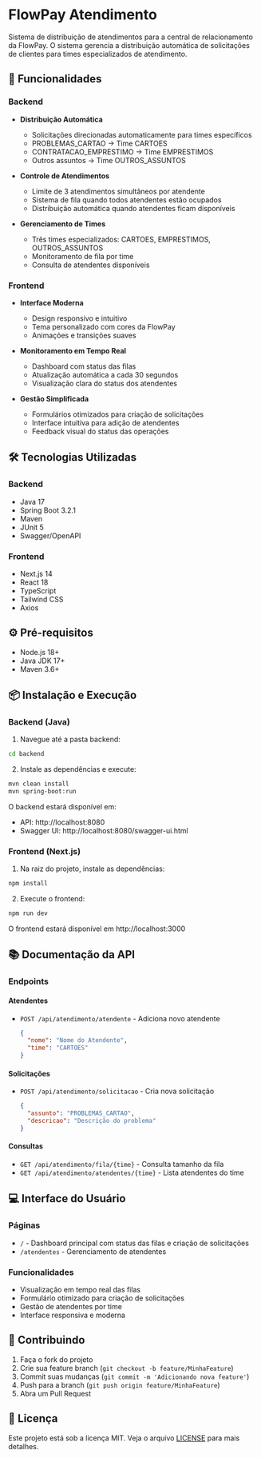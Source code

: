 # FlowPay Atendimento

Sistema de distribuição de atendimentos para a central de relacionamento da FlowPay. O sistema gerencia a distribuição automática de solicitações de clientes para times especializados de atendimento.

## 🚀 Funcionalidades

### Backend
- **Distribuição Automática**
  - Solicitações direcionadas automaticamente para times específicos
  - PROBLEMAS_CARTAO → Time CARTOES
  - CONTRATACAO_EMPRESTIMO → Time EMPRESTIMOS
  - Outros assuntos → Time OUTROS_ASSUNTOS

- **Controle de Atendimentos**
  - Limite de 3 atendimentos simultâneos por atendente
  - Sistema de fila quando todos atendentes estão ocupados
  - Distribuição automática quando atendentes ficam disponíveis

- **Gerenciamento de Times**
  - Três times especializados: CARTOES, EMPRESTIMOS, OUTROS_ASSUNTOS
  - Monitoramento de fila por time
  - Consulta de atendentes disponíveis

### Frontend
- **Interface Moderna**
  - Design responsivo e intuitivo
  - Tema personalizado com cores da FlowPay
  - Animações e transições suaves

- **Monitoramento em Tempo Real**
  - Dashboard com status das filas
  - Atualização automática a cada 30 segundos
  - Visualização clara do status dos atendentes

- **Gestão Simplificada**
  - Formulários otimizados para criação de solicitações
  - Interface intuitiva para adição de atendentes
  - Feedback visual do status das operações

## 🛠️ Tecnologias Utilizadas

### Backend
- Java 17
- Spring Boot 3.2.1
- Maven
- JUnit 5
- Swagger/OpenAPI

### Frontend
- Next.js 14
- React 18
- TypeScript
- Tailwind CSS
- Axios

## ⚙️ Pré-requisitos
- Node.js 18+ 
- Java JDK 17+
- Maven 3.6+

## 📦 Instalação e Execução

### Backend (Java)

1. Navegue até a pasta backend:
```bash
cd backend
```

2. Instale as dependências e execute:
```bash
mvn clean install
mvn spring-boot:run
```

O backend estará disponível em:
- API: http://localhost:8080
- Swagger UI: http://localhost:8080/swagger-ui.html

### Frontend (Next.js)

1. Na raiz do projeto, instale as dependências:
```bash
npm install
```

2. Execute o frontend:
```bash
npm run dev
```

O frontend estará disponível em http://localhost:3000

## 📚 Documentação da API

### Endpoints

#### Atendentes
- `POST /api/atendimento/atendente` - Adiciona novo atendente
  ```json
  {
    "nome": "Nome do Atendente",
    "time": "CARTOES"
  }
  ```

#### Solicitações
- `POST /api/atendimento/solicitacao` - Cria nova solicitação
  ```json
  {
    "assunto": "PROBLEMAS_CARTAO",
    "descricao": "Descrição do problema"
  }
  ```

#### Consultas
- `GET /api/atendimento/fila/{time}` - Consulta tamanho da fila
- `GET /api/atendimento/atendentes/{time}` - Lista atendentes do time

## 💻 Interface do Usuário

### Páginas
- `/` - Dashboard principal com status das filas e criação de solicitações
- `/atendentes` - Gerenciamento de atendentes

### Funcionalidades
- Visualização em tempo real das filas
- Formulário otimizado para criação de solicitações
- Gestão de atendentes por time
- Interface responsiva e moderna

## 🤝 Contribuindo

1. Faça o fork do projeto
2. Crie sua feature branch (`git checkout -b feature/MinhaFeature`)
3. Commit suas mudanças (`git commit -m 'Adicionando nova feature'`)
4. Push para a branch (`git push origin feature/MinhaFeature`)
5. Abra um Pull Request

## 📄 Licença

Este projeto está sob a licença MIT. Veja o arquivo [LICENSE](LICENSE) para mais detalhes.